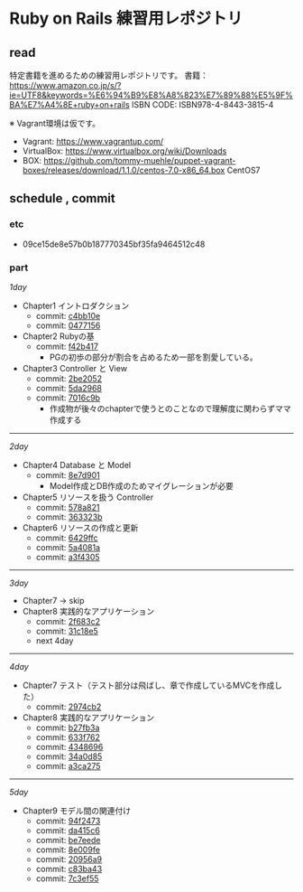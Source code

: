 # Ruby on Rails 練習用レポジトリ

## read

特定書籍を進めるための練習用レポジトリです。
書籍：https://www.amazon.co.jp/s/?ie=UTF8&keywords=%E6%94%B9%E8%A8%823%E7%89%88%E5%9F%BA%E7%A4%8E+ruby+on+rails
ISBN CODE: ISBN978-4-8443-3815-4

※ Vagrant環境は仮です。
* Vagrant: https://www.vagrantup.com/
* VirtualBox: https://www.virtualbox.org/wiki/Downloads
* BOX: https://github.com/tommy-muehle/puppet-vagrant-boxes/releases/download/1.1.0/centos-7.0-x86_64.box
CentOS7

## schedule , commit

### etc
* 09ce15de8e57b0b187770345bf35fa9464512c48

### part

*1day*
* Chapter1 イントロダクション
  * commit: [c4bb10e](https://github.com/mm-y-takase/rails_basic/commit/c4bb10e87ee2526eb8592a09241ad482db39016d)
  * commit: [0477156](https://github.com/mm-y-takase/rails_basic/commit/04771560237c57ed92b2b09c73744cc332bd2ff8)
* Chapter2 Rubyの基
  * commit: [f42b417](https://github.com/mm-y-takase/rails_basic/commit/f42b417fe2b017922bb90b1b18d606b1e4ccdccc)
    * PGの初歩の部分が割合を占めるため一部を割愛している。
* Chapter3 Controller と View
  * commit: [2be2052](https://github.com/mm-y-takase/rails_basic/commit/2be20527ae42fe64723f0307e8276f2d919fb1d3)
  * commit: [5da2968](https://github.com/mm-y-takase/rails_basic/commit/5da296802920e90bd3954db614d835b22c544415)
  * commit: [7016c9b](https://github.com/mm-y-takase/rails_basic/commit/7016c9bfd80e18593690622a7c52b3cf69361218)
    * 作成物が後々のchapterで使うとのことなので理解度に関わらずママ作成する
-----

*2day*
* Chapter4 Database と Model
  * commit: [8e7d901](https://github.com/mm-y-takase/rails_basic/commit/8e7d9016f27d3edf502c2fc9270ddd352c9140eb)
    * Model作成とDB作成のためマイグレーションが必要
* Chapter5 リソースを扱う Controller
  * commit: [578a821](https://github.com/mm-y-takase/rails_basic/commit/578a821dc62855f14660e6230418e16f34600758)
  * commit: [363323b](https://github.com/mm-y-takase/rails_basic/commit/363323bf00c611b0fc037cbb4f4b1a34e86d7710)
* Chapter6 リソースの作成と更新
  * commit: [6429ffc](https://github.com/mm-y-takase/rails_basic/commit/6429ffc79215da8307bcac972694298ece1a33c7)
  * commit: [5a4081a](https://github.com/mm-y-takase/rails_basic/commit/5a4081a152564c424114f1d761262c01070c373a)
  * commit: [a3f4305](https://github.com/mm-y-takase/rails_basic/commit/a3f43050f1aa804c6a1bc39c89b9e545dc95a622)

-----

*3day*
* Chapter7 -> skip
* Chapter8 実践的なアプリケーション
  * commit: [2f683c2](https://github.com/mm-y-takase/rails_basic/commit/2f683c25cfa13deeb3586ec451e0e7ca03ed7516)
  * commit: [31c18e5](https://github.com/mm-y-takase/rails_basic/commit/31c18e5b7adb95a92b0d018af6a032c5378b896f)
  * next 4day

-----

*4day*

* Chapter7 テスト（テスト部分は飛ばし、章で作成しているMVCを作成した）
  * commit: [2974cb2](https://github.com/mm-y-takase/rails_basic/commit/2974cb26d92b9965ee77361bb4bd0e6a0888f9ae)
* Chapter8 実践的なアプリケーション
  * commit: [b27fb3a](https://github.com/mm-y-takase/rails_basic/commit/b27fb3a0bbea74c61467e7588f1bbd02434378a0)
  * commit: [633f762](https://github.com/mm-y-takase/rails_basic/commit/633f76245b5cb9f1614a39096527bd454900446d)
  * commit: [4348696](https://github.com/mm-y-takase/rails_basic/commit/4348696822c3a7ad0dab21e6421c360df98378f7)
  * commit: [34a0d85](https://github.com/mm-y-takase/rails_basic/commit/34a0d85ad2a26e6b4f943aed2157690778167d81)
  * commit: [a3ca275](https://github.com/mm-y-takase/rails_basic/commit/a3ca275ff7fe065bca574e90178f6959706fef76)

----

*5day*

* Chapter9 モデル間の関連付け
  * commit: [94f2473](https://github.com/mm-y-takase/rails_basic/commit/94f24731acdc58f69fa4ba61f0dbd0677f46278a)
  * commit: [da415c6](https://github.com/mm-y-takase/rails_basic/commit/da415c6b01dba056af39abb1a8b9d86dc284463c)
  * commit: [be7eede](https://github.com/mm-y-takase/rails_basic/commit/be7eede7bc6dd3c27fc9f0d128c66e71ad740635)
  * commit: [8e009fe](https://github.com/mm-y-takase/rails_basic/commit/8e009feebc3432f9001cbb8367d679f2c7072f1e)
  * commit: [20956a9](https://github.com/mm-y-takase/rails_basic/commit/20956a9f0ede8f3c80b520dbc96c646993a44c82)
  * commit: [c83ba43](https://github.com/mm-y-takase/rails_basic/commit/c83ba4301100835eb65ede8d543d4924a7ca6384)
  * commit: [7c3ef55](https://github.com/mm-y-takase/rails_basic/commit/7c3ef55ff53693a7a718348c262390c9a305da18)

